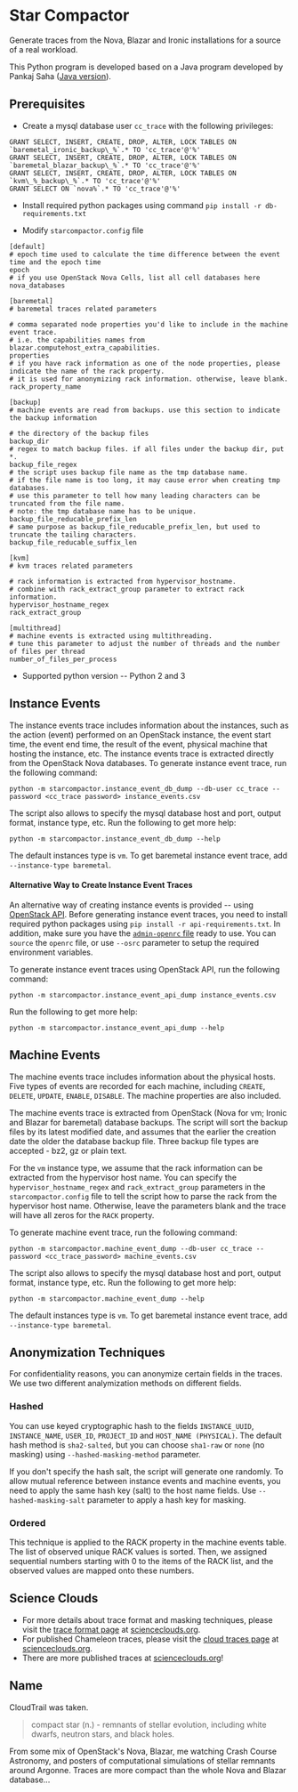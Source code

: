 # Star Compactor

Generate traces from the Nova, Blazar and Ironic installations for a source of a real workload.

This Python program is developed based on a Java program developed by Pankaj Saha ([Java version](https://bitbucket.org/psaha4/chameleon/src/cddb6aaa6ac4a348786b1408a63d28290b6a317a/openStack/src/main/java/extractor/Trace.java?at=master&fileviewer=file-view-default)). 

## Prerequisites
* Create a mysql database user `cc_trace` with the following privileges:

```
GRANT SELECT, INSERT, CREATE, DROP, ALTER, LOCK TABLES ON `baremetal_ironic_backup\_%`.* TO 'cc_trace'@'%'
GRANT SELECT, INSERT, CREATE, DROP, ALTER, LOCK TABLES ON `baremetal_blazar_backup\_%`.* TO 'cc_trace'@'%'
GRANT SELECT, INSERT, CREATE, DROP, ALTER, LOCK TABLES ON `kvm\_%_backup\_%`.* TO 'cc_trace'@'%'
GRANT SELECT ON `nova%`.* TO 'cc_trace'@'%'
```
	
* Install required python packages using command `pip install -r db-requirements.txt`

* Modify `starcompactor.config` file

```
[default]
# epoch time used to calculate the time difference between the event time and the epoch time
epoch 
# if you use OpenStack Nova Cells, list all cell databases here
nova_databases 

[baremetal]
# baremetal traces related parameters

# comma separated node properties you'd like to include in the machine event trace. 
# i.e. the capabilities names from blazar.computehost_extra_capabilities.
properties 
# if you have rack information as one of the node properties, please indicate the name of the rack property. 
# it is used for anonymizing rack information. otherwise, leave blank.
rack_property_name 
	
[backup]
# machine events are read from backups. use this section to indicate the backup information

# the directory of the backup files
backup_dir
# regex to match backup files. if all files under the backup dir, put *.
backup_file_regex
# the script uses backup file name as the tmp database name. 
# if the file name is too long, it may cause error when creating tmp databases. 
# use this parameter to tell how many leading characters can be truncated from the file name.
# note: the tmp database name has to be unique.
backup_file_reducable_prefix_len
# same purpose as backup_file_reducable_prefix_len, but used to truncate the tailing characters.
backup_file_reducable_suffix_len
	
[kvm]
# kvm traces related parameters

# rack information is extracted from hypervisor_hostname. 
# combine with rack_extract_group parameter to extract rack information.
hypervisor_hostname_regex
rack_extract_group
	
[multithread]
# machine events is extracted using multithreading.
# tune this parameter to adjust the number of threads and the number of files per thread
number_of_files_per_process
```

* Supported python version -- Python 2 and 3

## Instance Events

The instance events trace includes information about the instances, 
such as the action (event) performed on an OpenStack instance, the event start time, the event end time, the result of the event, physical machine that hosting the instance, etc. 
The instance events trace is extracted directly from the OpenStack Nova databases. To generate instance event trace, run the following command: 

```
python -m starcompactor.instance_event_db_dump --db-user cc_trace --password <cc_trace password> instance_events.csv
```

The script also allows to specify the mysql database host and port, output format, instance type, etc. Run the following to get more help:

```
python -m starcompactor.instance_event_db_dump --help
```

The default instances type is `vm`. To get baremetal instance event trace, add `--instance-type baremetal`.

#### Alternative Way to Create Instance Event Traces
An alternative way of creating instance events is provided -- using [OpenStack API](https://docs.openstack.org/api-quick-start/).
Before generating instance event traces, you need to install required python packages using `pip install -r api-requirements.txt`. 
In addition, make sure you have the [`admin-openrc` file](https://docs.openstack.org/newton/install-guide-ubuntu/keystone-openrc.html) ready to use. 
You can `source` the `openrc` file, or use `--osrc` parameter to setup the required environment variables.

To generate instance event traces using OpenStack API, run the following command:

```
python -m starcompactor.instance_event_api_dump instance_events.csv
```

Run the following to get more help:

```
python -m starcompactor.instance_event_api_dump --help
```

## Machine Events

The machine events trace includes information about the physical hosts. Five types of events are recorded for each machine, including `CREATE`, `DELETE`, `UPDATE`, `ENABLE`, `DISABLE`. 
The machine properties are also included. 

The machine events trace is extracted from OpenStack (Nova for vm; Ironic and Blazar for baremetal) database backups. The script will sort the backup files by its latest modified date, 
and assumes that the earlier the creation date the older the database backup file. Three backup file types are accepted - bz2, gz or plain text.

For the `vm` instance type, we assume that the rack information can be extracted from the hypervisor host name.
You can specify the `hypervisor_hostname_regex` and `rack_extract_group` parameters in the `starcompactor.config` file to tell the script how to parse the rack from the hypervisor host name.
Otherwise, leave the parameters blank and the trace will have all zeros for the `RACK` property.

To generate machine event trace, run the following command:

```
python -m starcompactor.machine_event_dump --db-user cc_trace --password <cc_trace_password> machine_events.csv
```

The script also allows to specify the mysql database host and port, output format, instance type, etc. Run the following to get more help:

```
python -m starcompactor.machine_event_dump --help
```

The default instances type is `vm`. To get baremetal instance event trace, add `--instance-type baremetal`.

## Anonymization Techniques

For confidentiality reasons, you can anonymize certain fields in the traces. We use two different analymization methods on different fields.

### Hashed
You can use keyed cryptographic hash to the fields `INSTANCE_UUID`, `INSTANCE_NAME`, `USER_ID`, `PROJECT_ID` and `HOST_NAME (PHYSICAL)`.
The default hash method is `sha2-salted`, but you can choose `sha1-raw` or `none` (no masking) using `--hashed-masking-method` parameter. 

If you don't specify the hash salt, the script will generate one randomly. 
To allow mutual reference between instance events and machine events, you need to apply the same hash key (salt) to the host name fields.
Use `--hashed-masking-salt` parameter to apply a hash key for masking.

### Ordered
This technique is applied to the RACK property in the machine events table. 
The list of observed unique RACK values is sorted. 
Then, we assigned sequential numbers starting with 0 to the items of the RACK list, and the observed values are mapped onto these numbers.

## Science Clouds
* For more details about trace format and masking techniques, please visit the [trace format page](https://scienceclouds.org/cloud-traces/cloud-trace-format/) at [scienceclouds.org](https://scienceclouds.org). 
* For published Chameleon traces, please visit the [cloud traces page](https://scienceclouds.org/cloud-traces/) at [scienceclouds.org](https://scienceclouds.org).
* There are more published traces at [scienceclouds.org](https://scienceclouds.org/cloud-traces/)!

## Name

CloudTrail was taken.

> compact star (n.) - remnants of stellar evolution, including white dwarfs, neutron stars, and black holes.

From some mix of OpenStack's Nova, Blazar, me watching Crash Course Astronomy, and posters of computational simulations of stellar remnants around Argonne. Traces are more compact than the whole Nova and Blazar database...

[api-actions]: https://developer.openstack.org/api-ref/compute/#list-actions-for-server
[api-instance-details]: https://developer.openstack.org/api-ref/compute/#list-servers-detailed
[microversions]: https://developer.openstack.org/api-guide/compute/microversions.html
